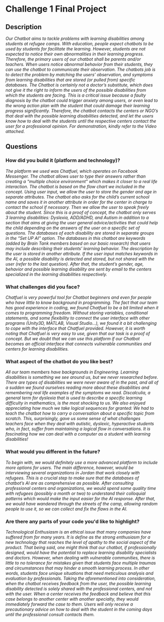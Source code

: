 # Challenge 1 Final Project

## Description

*Our Chatbot aims to tackle problems with learning disabilities among students at refugee camps. With education, people expect chatbots to be used by students for facilitate the learning. However, students are not expected to notice their own abnormalities in their learning progress. Therefore, the primary users of our chatbot shall be parents and/or teachers. When users notice abnormal behavior from their students, they can use the chatbot to communicate their observation. The chatbots job is to detect the problem by matching the users’ observation, and symptoms from learning disabilities that are stored (or pulled from) specific databases. The Chatbot is certainly not a doctor’s substitute, which does not give it the right to inform the users of the possible disabilities from which the students are facing. This is a critical issue because a faulty diagnosis by the chatbot could trigger anxiety among users, or even lead to the wrong action plan with the student that could damage their learning progress significantly. Therefore, the chatbot contacts the centers or NGO’s that deal with the possible learning disabilities detected, and let the users know how to deal with the students until the respective centers contact the user for a professional opinion. For demonstration, kindly refer to the Video attached.*

## Questions

### How did you build it (platform and technology)?

*The platform we used was Chatfuel, which operates on Facebook Messenger. The chatbot allows user to type their answers rather than creating a “multiple choice environment” which makes it closer to a real life interaction. The chatbot is based on the flow chart we included in the concept. Using user input, we allow the user to store the gender and age in separate attributes. The chatbot also asks for the child’s current school name and saves it in another attribute in order for the center in charge to contact the school if necessary. Then we allow the user to speak freely about the student. Since this is a proof of concept, the chatbot only serves 3 learning disabilities: Dyslexia, ADD/ADHD, and Autism in addition to a section that aims at giving the user general advice/activities that could help the child depending on the answers of the user on a specific set of questions. The databases of each disability are stored in separate groups in the “Set UP AI” option. The databases in this chatbot are keywords (added by Brain Tank members based on our basic research) that users may include describing their students’ learning behavior. The description by the user is stored in another attribute. If the user input matches keywords in the AI, a possible disability is detected and stored, but not shared with the user (refer to the last question). After that, the student’s gender, age, behavior and possible learning disability are sent by email to the centers specialized in the learning disabilities respectively.*

### What challenges did you face?

*Chatfuel is very powerful tool for Chatbot beginners and even for people who have little to know background in programming. The fact that our team has good experience in coding, we found Chatfuel to be a bit limited when it comes to programming freedom. Without storing variables, conditional statements, and some flexibility to connect the user interface with other programs (Unity3D, MATLAB, Visual Studio…), we found it a bit challenging to cope with the interface that Chatfuel provided. However, it is worth noting that Chatfuel is very easy to use, given that our task is a proof of concept. But we doubt that we can use this platform if our Chatbot becomes an official interface that connects vulnerable communities and centers for learning disabilities.*

### What aspect of the chatbot do you like best? 

*All our team members have backgrounds in Engineering. Learning disabilities is something we see around us, but we never researched before. There are types of disabilities we were never aware of in the past, and all of a sudden we found ourselves reading more about these disabilities and remembering real life examples of the symptoms we read. Discalculia, a general term for dyslexia that is used to describe a specific learning difficulty in mathematics, is the most shocking to us. We also enjoyed appreciating how much we take logical sequences for granted: We had to teach the chatbot how to carry a conversation about a specific topic from scratch. This, surprisingly, gave us some sense of what challenges teachers face when they deal with autistic, dyslexic, hyperactive students who, in fact, suffer from maintaining a logical flow in conversations. It is fascinating how we can deal with a computer as a student with learning disabilities!*

### What would you different in the future? 

*To begin with, we would definitely use a more advanced platform to include more options for users. The main difference, however, would be interviewing several organizations in Jordan that work closely with refugees. This is a crucial step to make sure that the databases of chatbot’s AI are as comprehensive as possible. After consulting professional centers and organizations, we would spend some quality time with refugees (possibly a month or two) to understand their colloquial patterns which would make the input easier for the AI response. After that, we would have wandered through the streets of the camp, allowing random people to use it, so we can collect and fix the flaws in the AI.*

### Are there any parts of your code you'd like to highlight?

*Technological Enthusiasm is an ethical issue that many companies have suffered from for many years. It is define as the strong enthusiasm for a new technology that reaches the level of apathy to the social aspect of the product. That being said, one might think that our chatbot, if professionally designed, would have the potential to replace learning disability specialists and doctors. However, when dealing with vulnerable communities, there is little to no tolerance for mistakes given that students face multiple traumas and circumstances that may hinder a smooth learning process. In other words, students face unique situations that need meticulous analysis and evaluation by professionals. Taking the aforementioned into consideration, when the chatbot receives feedback from the user, the possible learning disability detected is solely shared with the professional centers, and not with the user. When a center receives the feedback and believe that this case belongs to another center with another specialty, they would immediately forward the case to them. Users will only receive a precautionary advice on how to deal with the student in the coming days until the professional consult contacts them.*
